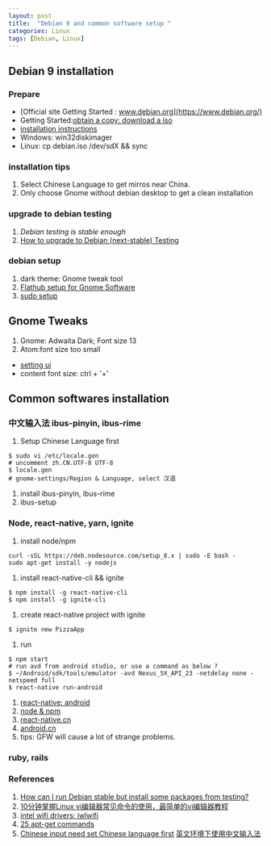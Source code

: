 ```yaml
---
layout: post
title:  "Debian 9 and common software setup "
categories: Linux
tags: [Debian, Linux]
---
```

## Debian 9 installation
### Prepare
- [Official site Getting Started : www.debian.org](https://www.debian.org/)
- Getting Started:[obtain a copy: download a iso](https://www.debian.org/distrib/)
- [installation instructions](https://www.debian.org/releases/stable/amd64/)
 - Windows: win32diskimager
 - Linux: cp debian.iso /dev/sdX && sync

### installation tips
1. Select Chinese Language to get mirros near China.
1. Only choose Gnome without debian desktop to get a clean installation

### upgrade to debian testing
1. *Debian testing is stable enough*
1. [How to upgrade to Debian (next-stable) Testing](https://wiki.debian.org/DebianTesting)

### debian setup
1. dark theme: Gnome tweak tool
1. [Flathub setup for Gnome Software](https://flatpak.org/setup/Debian/)
1. [sudo setup](https://wiki.debian.org/sudo)

## Gnome Tweaks
1. Gnome: Adwaita Dark; Font size 13
1. Atom:font size too small
  - [setting ui](https://discuss.atom.io/t/how-to-set-the-font-for-the-settings-ui-and-the-command-browser/13498)
  - content font size: ctrl + '+'

## Common softwares installation
### 中文输入法 ibus-pinyin, ibus-rime
1. Setup Chinese Language first
```
$ sudo vi /etc/locale.gen
# uncomment zh.CN.UTF-8 UTF-8
$ locale.gen
# gnome-settings/Region & Language, select 汉语
```
1. install ibus-pinyin, ibus-rime
1. ibus-setup

### Node, react-native, yarn, ignite

1. install node/npm
```
curl -sSL https://deb.nodesource.com/setup_8.x | sudo -E bash -
sudo apt-get install -y nodejs
```
1. install react-native-cli && ignite
```
$ npm install -g react-native-cli
$ npm install -g ignite-cli
```

1. create react-native project with ignite
```
$ ignite new PizzaApp
```

1. run
```
$ npm start
# run avd from android studio, or use a command as below ?
$ ~/Android/sdk/tools/emulator -avd Nexus_5X_API_23 -netdelay none -netspeed full
$ react-native run-android
```

1. [react-native: android](https://facebook.github.io/react-native/docs/getting-started.html)
1. [node & npm](https://nodejs.org/en/download/package-manager/)
1.  [react-native.cn](https://reactnative.cn/docs/0.51/getting-started.html)
1. [android.cn](https://developer.android.google.cn/)
1. tips: GFW will cause a lot of strange problems.

### ruby, rails



### References
1. [How can I run Debian stable but install some packages from testing?](http://serverfault.com/questions/22414/how-can-i-run-debian-stable-but-install-some-packages-from-testing)
2. [10分钟掌握Linux vi编辑器常见命令的使用，最简单的vi编辑器教程](http://c.biancheng.net/cpp/html/2735.html)
3. [intel wifi drivers: iwlwifi](https://packages.debian.org/jessie/firmware-iwlwifi)
4. [25 apt-get commands](https://www.tecmint.com/useful-basic-commands-of-apt-get-and-apt-cache-for-package-management/)
5. [Chinese input need set Chinese language first](https://www.linuxdashen.com/debian-8%e5%a6%82%e4%bd%95%e5%b0%86%e8%af%ad%e8%a8%80%e4%bb%8e%e8%8b%b1%e6%96%87%e6%9b%b4%e6%94%b9%e4%b8%ba%e4%b8%ad%e6%96%87)
[英文环境下使用中文输入法](https://blog.csdn.net/u010187139/article/details/40859267)
